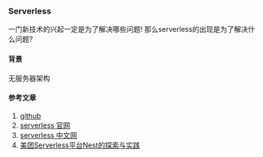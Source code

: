 ### Serverless

一门新技术的兴起一定是为了解决哪些问题! 那么serverless的出现是为了解决什么问题?

#### 背景

无服务器架构









#### 参考文章

1. [github](https://github.com/serverless/serverless/blob/master/README_CN.md)
2. [serverless 官网](https://www.serverless.com/cn/)
3. [serverless 中文网](https://serverlesscloud.cn/)
4. [美团Serverless平台Nest的探索与实践](https://tech.meituan.com/2021/04/21/nest-serverless.html)